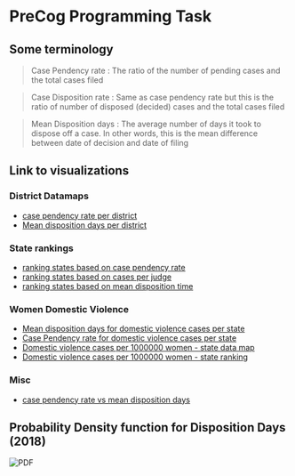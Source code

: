 # PreCog Programming Task

## Some terminology

> Case Pendency rate : The ratio of the number of pending cases and the total cases filed

> Case Disposition rate : Same as case pendency rate but this is the ratio of number of disposed (decided) cases and the total cases filed

> Mean Disposition days : The average number of days it took to dispose off a case. In other words, this is the mean difference between date of decision and date of filing

## Link to visualizations

### District Datamaps
- [case pendency rate per district](https://public.flourish.studio/visualisation/12409595/)
- [Mean disposition days per district](https://public.flourish.studio/visualisation/12403529/)

### State rankings
- [ranking states based on case pendency rate](https://www.datawrapper.de/_/rKHij/)
- [ranking states based on cases per judge](https://www.datawrapper.de/_/58Aq4/)
- [ranking states based on mean disposition time](https://www.datawrapper.de/_/BLwtO/)

### Women Domestic Violence
- [Mean disposition days for domestic violence cases per state](https://public.flourish.studio/visualisation/12434916/)
- [Case Pendency rate for domestic violence cases per state](https://public.flourish.studio/visualisation/12435177/)
- [Domestic violence cases per 1000000 women - state data map](https://public.flourish.studio/visualisation/12436114/)
- [Domestic violence cases per 1000000 women - state ranking](https://www.datawrapper.de/_/DLAPl/)

### Misc
- [case pendency rate vs mean disposition days](https://www.datawrapper.de/_/DZg2B/)

## Probability Density function for Disposition Days (2018)
![PDF](https://imgur.com/a/33VYQc2)
